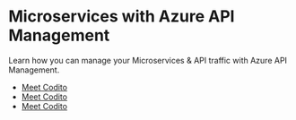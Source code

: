 # Microservices with Azure API Management
Learn how you can manage your Microservices & API traffic with Azure API Management.

- [Meet Codito](./docs/meet-codito.md)
- [Meet Codito](./docs/meet-codito.md#transition-to-microservices)
- [Meet Codito](./docs/meet-codito.md#Transition-to-microservices)